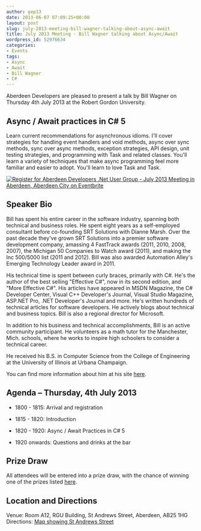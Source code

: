 ```yaml
---
author: gep13
date: 2013-06-07 07:09:25+00:00
layout: post
slug: july-2013-meeting-bill-wagner-talking-about-async-await
title: July 2013 Meeting - Bill Wagner talking about Async/Await
wordpress_id: 52976634
categories:
- Events
tags:
- Async
- Await
- Bill Wagner
- C#
---
```


Aberdeen Developers are pleased to present a talk by Bill Wagner on Thursday 4th July 2013 at the Robert Gordon University.





## Async / Await practices in C# 5





Learn current recommendations for asynchronous idioms. I'll cover strategies for handling event handlers and void methods, async over sync methods, sync over async methods, exception strategies, API design, unit testing strategies, and programming with Task and related classes. You'll learn a variety of techniques that make async programming feel more familiar and easier to adopt. You'll learn to love Task and Task.





[![Register for Aberdeen Developers .Net User Group - July 2013 Meeting in Aberdeen, Aberdeen City on Eventbrite](http://www.eventbrite.com/registerbutton?eid=2581657808)](http://adnuguk-jul2013.eventbrite.co.uk/?ebtv=C)





## Speaker Bio




Bill has spent his entire career in the software industry, spanning both technical and business roles. He spent eight years as a self-employed consultant before co-founding SRT Solutions with Dianne Marsh. Over the past decade they've grown SRT Solutions into a premier software development company, amassing 4 FastTrack awards (2011, 2010, 2008, 2007), the Michigan 50 Companies to Watch award (2011), and making the Inc 500/5000 list (2011 and 2012). Bill was also awarded Automation Alley's Emerging Technology Leader award in 2011.





His technical time is spent between curly braces, primarily with C#. He's the author of the best selling "Effective C#", now in its second edition, and "More Effective C#". His articles have appeared in MSDN Magazine, the C# Developer Center, Visual C++ Developer's Journal, Visual Studio Magazine, ASP.NET Pro, .NET Developer's Journal and more. He's written hundreds of technical articles for software developers. He actively blogs about technical and business topics. Bill is also a regional director for Microsoft.





In addition to his business and technical accomplishments, Bill is an active community participant. He volunteers as a math tutor for the Manchester, Mich. schools, where he works to inspire high schoolers to consider a technical career.





He received his B.S. in Computer Science from the College of Engineering at the University of Illinois at Urbana Champaign.




You can find more information about him at his site [here](http://billwagner.azurewebsites.net/).





## Agenda – Thursday, 4th July 2013






  * 1800 - 1815: Arrival and registration


  * 1815 - 1820: Introduction


  * 1820 - 1920: Async / Await Practices in C# 5


  * 1920 onwards: Questions and drinks at the bar




## Prize Draw


All attendees will be entered into a prize draw, with the chance of winning one of the prizes listed [here](http://www.gep13.co.uk/blog/?p=107).


## Location and Directions


Venue: Room A12, RGU Building, St Andrews Street, Aberdeen, AB25 1HG Directions: [Map showing St Andrews Street](http://www.bing.com/maps/?v=2&cp=57.149542434132776~-2.102723645985436&lvl=17&dir=0&sty=c&eo=1&form=LMLTCC)
